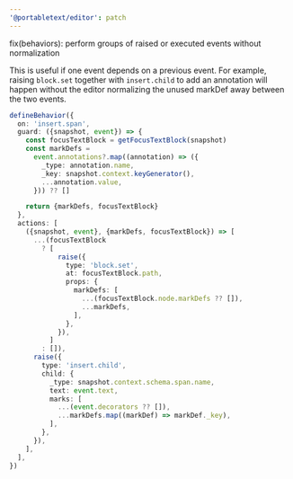 ```yaml
---
'@portabletext/editor': patch
---
```


fix(behaviors): perform groups of raised or executed events without normalization

This is useful if one event depends on a previous event. For example, raising
`block.set` together with `insert.child` to add an annotation will happen
without the editor normalizing the unused markDef away between the two events.

```ts
defineBehavior({
  on: 'insert.span',
  guard: ({snapshot, event}) => {
    const focusTextBlock = getFocusTextBlock(snapshot)
    const markDefs =
      event.annotations?.map((annotation) => ({
        _type: annotation.name,
        _key: snapshot.context.keyGenerator(),
        ...annotation.value,
      })) ?? []

    return {markDefs, focusTextBlock}
  },
  actions: [
    ({snapshot, event}, {markDefs, focusTextBlock}) => [
      ...(focusTextBlock
        ? [
            raise({
              type: 'block.set',
              at: focusTextBlock.path,
              props: {
                markDefs: [
                  ...(focusTextBlock.node.markDefs ?? []),
                  ...markDefs,
                ],
              },
            }),
          ]
        : []),
      raise({
        type: 'insert.child',
        child: {
          _type: snapshot.context.schema.span.name,
          text: event.text,
          marks: [
            ...(event.decorators ?? []),
            ...markDefs.map((markDef) => markDef._key),
          ],
        },
      }),
    ],
  ],
})
  ```

